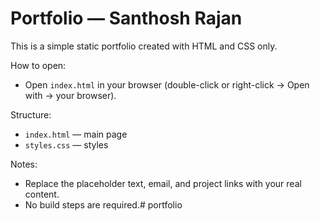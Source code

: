 # Portfolio — Santhosh Rajan

This is a simple static portfolio created with HTML and CSS only.

How to open:

- Open `index.html` in your browser (double-click or right-click -> Open with -> your browser).

Structure:

- `index.html` — main page
- `styles.css` — styles

Notes:

- Replace the placeholder text, email, and project links with your real content.
- No build steps are required.#   p o r t f o l i o  
 